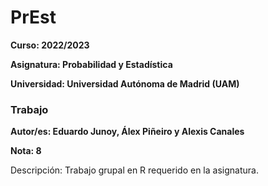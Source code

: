 # PrEst

**Curso: 2022/2023**

**Asignatura: Probabilidad y Estadística**

**Universidad: Universidad Autónoma de Madrid (UAM)**

### Trabajo

**Autor/es: Eduardo Junoy, Álex Piñeiro y Alexis Canales**

**Nota: 8**

Descripción:
Trabajo grupal en R requerido en la asignatura.
